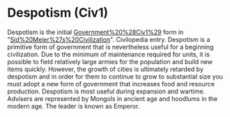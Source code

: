 # Despotism (Civ1)

Despotism is the initial [Government%20%28Civ1%29](government) form in "[Sid%20Meier%27s%20Civilization](Civilization)".
Civilopedia entry.
Despotism is a primitive form of government that is nevertheless useful for a
beginning civilization. Due to the minimum of maintenance required for units,
it is possible to field relatively large armies for the population and build
new items quickly. However, the growth of cities is ultimately retarded by
despotism and in order for them to continue to grow to substantial size you
must adopt a new form of government that increases food and resource
production. Despotism is most useful during expansion and wartime.
Advisers are represented by Mongols in ancient age and hoodlums in the modern age.
The leader is known as Emperor.